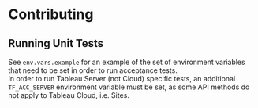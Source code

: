 # Contributing

## Running Unit Tests
See `env.vars.example` for an example of the set of environment variables that need to be set in order to run acceptance tests.  
In order to run Tableau Server (not Cloud) specific tests, an additional `TF_ACC_SERVER` environment variable must be set, as some API methods do not apply to Tableau Cloud, i.e. Sites.  

